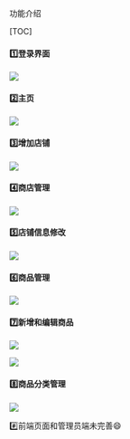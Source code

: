

功能介绍

[TOC]



#### :one:登录界面

![](https://raw.githubusercontent.com/heshangcode/Figurebed/master/img/20190529102126.png)

#### :two:主页

![](https://raw.githubusercontent.com/heshangcode/Figurebed/master/img/20190529102312.png)

#### :three:增加店铺

![](https://raw.githubusercontent.com/heshangcode/Figurebed/master/img/20190529102353.png)



#### :four:商店管理

![](https://raw.githubusercontent.com/heshangcode/Figurebed/master/img/20190529102459.png)

#### :five:店铺信息修改

![](https://raw.githubusercontent.com/heshangcode/Figurebed/master/img/20190529102523.png)

#### :six:商品管理

![](https://raw.githubusercontent.com/heshangcode/Figurebed/master/img/20190529102636.png)

#### :seven:新增和编辑商品

![](https://raw.githubusercontent.com/heshangcode/Figurebed/master/img/20190529102717.png)

![](https://raw.githubusercontent.com/heshangcode/Figurebed/master/img/20190529102734.png)

#### :eight:商品分类管理

![](https://raw.githubusercontent.com/heshangcode/Figurebed/master/img/20190529102841.png)

:hash:前端页面和管理员端未完善:smile: